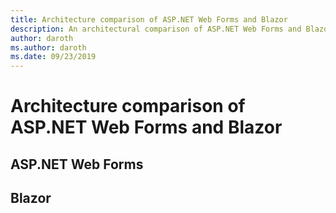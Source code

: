 ```yaml
---
title: Architecture comparison of ASP.NET Web Forms and Blazor
description: An architectural comparison of ASP.NET Web Forms and Blazor.
author: daroth
ms.author: daroth
ms.date: 09/23/2019
---
```


# Architecture comparison of ASP.NET Web Forms and Blazor

## ASP.NET Web Forms

## Blazor